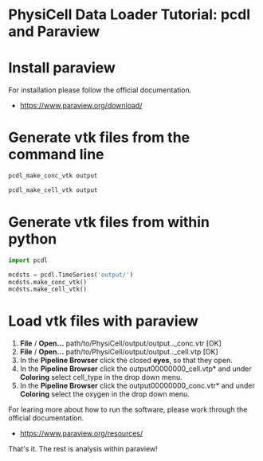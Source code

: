 # PhysiCell Data Loader Tutorial: pcdl and Paraview


# Install paraview

For installation please follow the official documentation.
+ https://www.paraview.org/download/


# Generate vtk files from the command line

```bash
pcdl_make_conc_vtk output
```
```bash
pcdl_make_cell_vtk output
```


# Generate vtk files from within python

```python
import pcdl

mcdsts = pcdl.TimeSeries('output/')
mcdsts.make_conc_vtk()
mcdsts.make_cell_vtk()
```


# Load vtk files with paraview

1. **File** / **Open...** path/to/PhysiCell/output/output..\_conc.vtr [OK]
2. **File** / **Open...** path/to/PhysiCell/output/output..\_cell.vtp [OK]
3. In the **Pipeline Browser** click the closed **eyes**, so that they open.
4. In the **Pipeline Browser** click the output00000000\_cell.vtp\* and under **Coloring** select cell\_type in the drop down menu.
5. In the **Pipeline Browser** click the output00000000\_conc.vtr\* and under **Coloring** select the oxygen in the drop down menu.

For learing more about how to run the software,
please work through the official documentation.
+ https://www.paraview.org/resources/


That's it. The rest is analysis within paraview!
